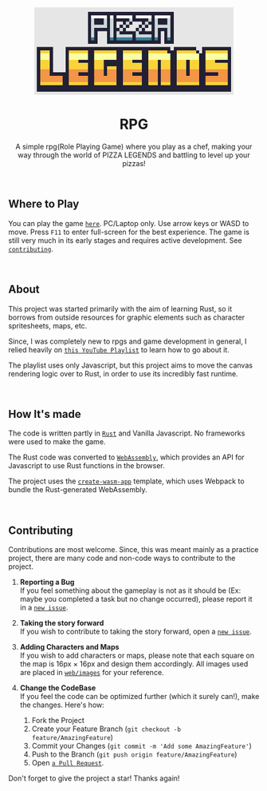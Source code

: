 <div align="center">
  	<img src="./web/images/logo-name.png" style="image-rendering: pixelated" width="400"/>
	<h1>RPG</h1>

A simple rpg(Role Playing Game) where you play as a chef, making your way through the world of PIZZA LEGENDS and battling to level up your pizzas!
</div>
<br>

## Where to Play

You can play the game [`here`]. PC/Laptop only. Use arrow keys or WASD to move. Press <code>F11</code> to enter full-screen for the best experience. The game is still very much in its early stages and requires active development. See [`contributing`].

[`here`]: https://shyamjayakannan.github.io/rpg
[`contributing`]: #contributing
<br>

## About

This project was started primarily with the aim of learning Rust, so it borrows from outside resources for graphic elements such as character spritesheets, maps, etc.

Since, I was completely new to rpgs and game development in general, I relied heavily on [`this YouTube Playlist`] to learn how to go about it.

The playlist uses only Javascript, but this project aims to move the canvas rendering logic over to Rust, in order to use its incredibly fast runtime.

[`this YouTube Playlist`]: https://www.youtube.com/playlist?list=PLcjhmZ8oLT0r9dSiIK6RB_PuBWlG1KSq_
<br>

## How It's made

The code is written partly in [`Rust`] and Vanilla Javascript. No frameworks were used to make the game.

The Rust code was converted to [`WebAssembly`], which provides an API for Javascript to use Rust functions in the browser.

The project uses the [`create-wasm-app`] template, which uses Webpack to bundle the Rust-generated WebAssembly.

[`Rust`]: https://www.rust-lang.org
[`WebAssembly`]: https://webassembly.org
[`create-wasm-app`]: https://github.com/rustwasm/create-wasm-app
<br>

## Contributing

Contributions are most welcome. Since, this was meant mainly as a practice project, there are many code and non-code ways to contribute to the project.

1. **Reporting a Bug**<br>
	If you feel something about the gameplay is not as it should be (Ex: maybe you completed a task but no change occurred), please report it in a [`new issue`]. 
2. **Taking the story forward**<br>
	If you wish to contribute to taking the story forward, open a [`new issue`].
3. **Adding Characters and Maps**<br>
	If you wish to add characters or maps, please note that each square on the map is 16px × 16px and design them accordingly. All images used are placed in [`web/images`] for your reference.
3. **Change the CodeBase**<br>
	If you feel the code can be optimized further (which it surely can!), make the changes. Here's how:

	1. Fork the Project
	2. Create your Feature Branch (`git checkout -b feature/AmazingFeature`)
	3. Commit your Changes (`git commit -m 'Add some AmazingFeature'`)
	4. Push to the Branch (`git push origin feature/AmazingFeature`)
	5. Open [`a Pull Request`].

Don't forget to give the project a star! Thanks again!



[`web/images`]: https://github.com/shyamjayakannan/rpg/tree/master/web/images
[`new issue`]: https://github.com/shyamjayakannan/rpg/issues
[`a Pull Request`]: https://github.com/shyamjayakannan/rpg/pulls 
